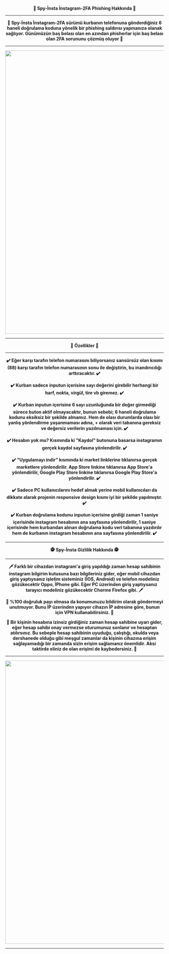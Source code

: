 <p align="center"><b>🎣 Spy-İnsta İnstagram-2FA Phishing Hakkında 🎣</b></p>

---
<p align="center"><b>🎯 Spy-İnsta İnstagram-2FA sürümü kurbanın telefonuna gönderdiğiniz 6 haneli doğrulama koduna yönelik bir phishing saldırısı yapmanıza olanak sağlıyor. Günümüzün baş belası olan en azından phisherlar için baş belası olan 2FA sorununu çözmüş oluyor 🎯</b></p>

---

<p align="center"><b> <img src="https://github.com/user-attachments/assets/ab649e7e-729e-4293-a105-0bf892fb1e4a" width="900"></b></p>

---

<p align="center"><b>📌 Özellikler 📌</b></p>

---

<p align="center"><b>✔️ Eğer karşı tarafın telefon numarasını biliyorsanız sansürsüz olan kısımı (88) karşı tarafın telefon numarasının sonu ile değiştirin, bu inandırıcılığı arttıracaktır. ✔️</b></p>

<p align="center"><b>✔️ Kurban sadece inputun içerisine sayı değerini girebilir herhangi bir harf, nokta, virgül, tire vb giremez. ✔️</b></p>

<p align="center"><b>✔️ Kurban inputun içerisine 6 sayı uzunluğunda bir değer girmediği sürece buton aktif olmayacaktır, bunun sebebi; 6 haneli doğrulama kodunu eksiksiz bir şekilde almamız. Hem de olası durumlarda olası bir yanlış yönlendirme yaşanmaması adına, + olarak veri tabanına gereksiz ve değersiz verilerin yazılmaması için. ✔️</b></p>

<p align="center"><b>✔️ Hesabın yok mu? Kısmında ki "Kaydol" butonuna basarsa instagramın gerçek kaydol sayfasına yönlendirilir. ✔️</b></p>

<p align="center"><b>✔️  "Uygulamayı indir" kısmında ki market linklerine tıklanırsa gerçek marketlere yönlendirilir. App Store linkine tıklanırsa App Store'a yönlendirilir, Google Play Store linkine tıklanırsa Google Play Store'a yönlendirilir. ✔️</b></p>

<p align="center"><b>✔️ Sadece PC kullanıcılarını hedef almak yerine mobil kullanıcıları da dikkate alarak projenin responsive design kısmı iyi bir şekilde yapılmıştır. ✔️</b></p>

<p align="center"><b>✔️ Kurban doğrulama kodunu inputun içerisine girdiği zaman 1 saniye içerisinde instagram hesabının ana sayfasına yönlendirilir, 1 saniye içerisinde hem kurbandan alınan doğrulama kodu veri tabanına yazdırılır hem de kurbanın instagram hesabının ana sayfasına yönlendirilir. ✔️</b></p>

---

<p align="center"><b>🕵️ Spy-İnsta Gizlilik Hakkında 🕵️</b></p>

---

<p align="center"><b>🗡️ Farklı bir cihazdan instagram'a giriş yapıldığı zaman hesap sahibinin instagram bilgirim kutusuna bazı bilgileriniz gider, eğer mobil cihazdan giriş yaptıysanız işletim sisteminiz (İOS, Android) ve telefon modeliniz gözükecektir Oppo, İPhone gibi. Eğer PC üzerinden giriş yaptıysanız tarayıcı modeliniz gözükecektir Chorme Firefox gibi. 🗡️</b></p>

<p align="center"><b>🦅 %100 doğruluk payı olmasa da konumunuzu bildirim olarak göndermeyi unutmuyor. Bunu İP üzerinden yapıyor cihazın İP adresine göre, bunun için VPN kullanabilirsiniz. 🦅</b></p>

<p align="center"><b>🌙 Bir kişinin hesabına izinsiz girdiğiniz zaman hesap sahibine uyarı gider, eğer hesap sahibi onay vermezse oturumunuz sonlanır ve hesaptan atılırsınız. Bu sebeple hesap sahibinin uyuduğu, çalıştığı, okulda veya dershanede olduğu gibi meşgul zamanlar da kişinin cihazına erişim sağlayamadığı bir zamanda sizin erişim sağlamanız önemlidir. Aksi taktirde eliniz de olan erişimi de kaybedersiniz. 🌙</b></p>

---

<p align="center"><b><img src="https://github.com/user-attachments/assets/a4704b03-4423-4adf-aef4-97713f8ea58d" width="900"></b></p>

---
